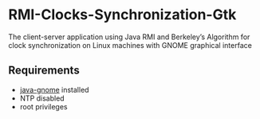 # RMI-Clocks-Synchronization-Gtk
The client-server application using Java RMI and Berkeley’s Algorithm for clock synchronization on Linux machines with GNOME graphical interface

## Requirements
* [java-gnome](http://java-gnome.sourceforge.net/get/) installed
* NTP disabled
* root privileges
